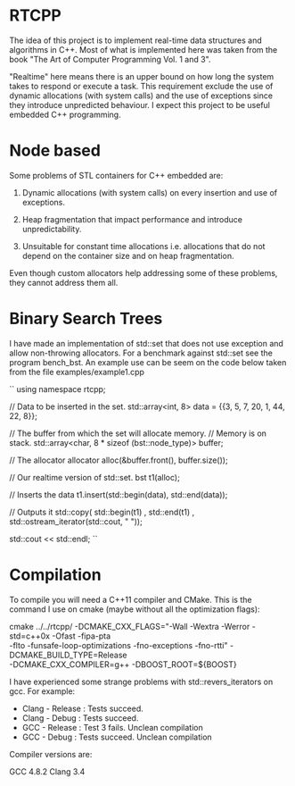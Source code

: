 RTCPP
============

  The idea of this project is to implement real-time data structures and
  algorithms in C++. Most of what is implemented here was taken from the book
  "The Art of Computer Programming Vol. 1 and 3".

  "Realtime" here means there is an upper bound on how long the system takes to
  respond or execute a task. This requirement exclude the use of dynamic
  allocations (with system calls) and the use of exceptions since they
  introduce unpredicted behaviour. I expect this project to be useful embedded
  C++ programming.

Node based
=============

  Some problems of STL containers for C++ embedded are:

  1) Dynamic allocations (with system calls) on every insertion and 
     use of exceptions.

  2) Heap fragmentation that impact performance and introduce unpredictability.

  4) Unsuitable for constant time allocations i.e. allocations that do not
     depend on the container size and on heap fragmentation.

  Even though custom allocators help addressing some of these problems,
  they cannot address them all.

Binary Search Trees
===================

I have made an implementation of std::set that does not use exception and
allow non-throwing allocators. For a benchmark against std::set see the
program bench_bst. An example use can be seem on the code below taken
from the file examples/example1.cpp

``
  using namespace rtcpp;

  // Data to be inserted in the set.
  std::array<int, 8> data = {{3, 5, 7, 20, 1, 44, 22, 8}};

  // The buffer from which the set will allocate memory.
  // Memory is on stack.
  std::array<char, 8 * sizeof (bst<int>::node_type)> buffer;

  // The allocator
  allocator<int> alloc(&buffer.front(), buffer.size());

  // Our realtime version of std::set.
  bst<int> t1(alloc);

  // Inserts the data
  t1.insert(std::begin(data), std::end(data));

  // Outputs it
  std::copy( std::begin(t1)
           , std::end(t1)
           , std::ostream_iterator<int>(std::cout, " "));

  std::cout << std::endl;
``

Compilation
=============

  To compile you will need a C++11 compiler and CMake. This is the command I
  use on cmake (maybe without all the optimization flags):

  cmake ../../rtcpp/ -DCMAKE_CXX_FLAGS="-Wall -Wextra -Werror -std=c++0x -Ofast -fipa-pta \
  -flto -funsafe-loop-optimizations -fno-exceptions -fno-rtti" -DCMAKE_BUILD_TYPE=Release \
  -DCMAKE_CXX_COMPILER=g++ -DBOOST_ROOT=${BOOST}

  I have experienced some strange problems with std::revers_iterators on gcc. For example:

  - Clang - Release : Tests succeed.
  - Clang - Debug   : Tests succeed.
  - GCC   - Release : Test 3 fails. Unclean compilation
  - GCC   - Debug   : Tests succeed. Unclean compilation

  Compiler versions are:

  GCC 4.8.2
  Clang 3.4

